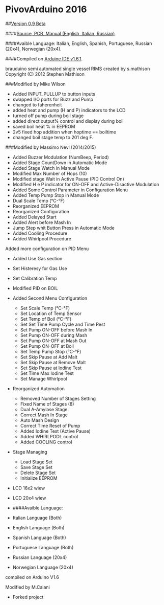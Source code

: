 PivovArduino 2016
===========
##[Version 0.9 Beta](https://github.com/race612/PivovArduino/archive/v2.8.3-RC.zip)

####[Source, PCB, Manual (English, Italian, Russian)](http://goo.gl/qMhPgu)

####Avaible Language: Italian, English, Spanish, Portuguese, Russian (20x4), Norwegian (20x4).

####Compiled on [Arduine IDE v1.6.1](http://www.arduino.cc/en/Main/Software).

brauduino semi automated single vessel RIMS
created by s.mathison
Copyright (C) 2012  Stephen Mathison

###Modified by Mike Wilson

 - Added INPUT_PULLUP to button inputs
 - swapped I/O ports for Buzz and Pump
 - changed to faherenheit
 - added heat and pump (H and P) indicators to the LCD
 - turned off pump during boil stage
 - added direct output% control and display during boil
 - saved boil heat % in EEPROM
 - 2v5 fixed hop addition when hoptime == boiltime
 - changed boil stage temp to 201 deg F.

###Modified by Massimo Nevi (2014/2015)

 - Added Buzzer Modulation (NumBeep, Period)
 - Added Stage CountDown in Automatic Mode
 - Added Stage Watch in Manual Mode
 - Modified Max Number of Hops (10)
 - Modified stage Wait in Active Pause (PID Control On)
 - Modified H e P indicator for ON-OFF and Active-Disactive Modulation
 - Added Some Control Parameter in Configuration Menu
 - Added Temp Pump Stop in Manual Mode
 - Dual Scale Temp (°C-°F)
 - Reorganized EEPROM
 - Reorganized Configuration
 - Added Delayed Start
 - Added Alert before Mash In
 - Jump Step whit Button Press in Automatic Mode
 - Added Cooling Procedure
 - Added Whirlpool Procedure

 Added more configuration on PID Menu
 - Added Use Gas section
 - Set Histeresy for Gas Use
 - Set Calibration Temp
 - Modified PID on BOIL

 - Added Second Menu Configuration
   - Set Scale Temp (°C-°F)
   - Set Location of Temp Sensor
   - Set Temp of Boil (°C-°F)
   - Set Set Time Pump Cycle and Time Rest
   - Set Pump ON-OFF before Mash In
   - Set Pump ON-OFF during Mash
   - Set Pump ON-OFF at Mash Out
   - Set Pump ON-OFF at Boil
   - Set Temp Pump Stop (°C-°F)
   - Set Skip Pause at Add Malt
   - Set Skip Pause at Remove Malt
   - Set Skip Pause at Iodine Test
   - Set Time Max Iodine Test
   - Set Manage Whirlpool

 - Reorganized Automation
   - Removed Number of Stages Setting
   - Fixed Name of Stages (8)
   - Dual A-Amylase Stage
   - Correct Mash In Stage
   - Auto Mash Design
   - Correct Time Reset of Pump
   - Added Iodine Test (Active Pause)
   - Added WHIRLPOOL control
   - Added COOLING control

 - Stage Managing
   - Load Stage Set
   - Save Stage Set
   - Delete Stage Set
   - Initialize EEPROM

 - LCD 16x2 wiew
 - LCD 20x4 wiew

 - ####Avaible Language:
  - Italian Language     (Both)
  - English Language     (Both)
  - Spanish Language     (Both)
  - Portuguese Language  (Both)
  - Russian Language     (20x4)
  - Norwegian Language   (20x4)

 compiled on Arduino V1.6
 
 Modified by M.Caiani
  - Forked project
